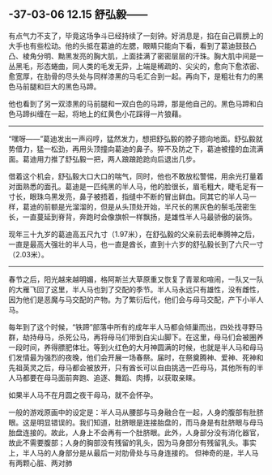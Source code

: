 ## -37-03-06 12.15 舒弘毅——

有点气力不支了，毕竟这场争斗已经持续了一刻钟。好消息是，掐在自己肩膀上的大手也有些松动。他的头抵在葛迪的左腮，眼睛只能向下看，看到了葛迪鼓鼓凸凸、棱角分明、黝黑发亮的胸大肌，上面挂满了密密层层的汗珠。胸大肌中间是一丛黑毛，形态蜷曲，同人类的毛发无异，上端是稀疏的、尖尖的，愈向下愈浓密、愈宽厚，在肋骨的尽头处与同样漆黑的马毛汇合到一起。再向下，是粗壮有力的黑色马前腿和巨大的黑色马蹄。

他也看到了另一双漆黑的马前腿和一双白色的马蹄，那是他自己的。黑色马蹄和白色马蹄纠缠在一起，将地上的红黄色小花踩得一片狼藉。

***

“嘿呀——”葛迪发出一声闷哼，猛然发力，想把舒弘毅的脖子摁向地面。舒弘毅就势借力，猛一松劲，再用头顶撞向葛迪的鼻子。猝不及防之下，葛迪被撞的血流满面。葛迪用力推了舒弘毅一把，两人踉踉跄跄向后退出几步。

借着这个机会，舒弘毅大口大口的喘气，同时，他也不敢放松警惕，用余光打量着对面熟悉的面孔。葛迪是一匹纯黑的半人马，他的脸很长，眉毛粗大，睫毛足有一寸长，眼珠乌黑发亮，鼻子被捂着，指缝中不断的冒出鲜血。同其它的半人马一样，葛迪的前额是光溜溜的，但是从头顶处开始，半尺长的黑灰色的鬃毛茂密生长，一直蔓延到脊背，奔跑时会像旗帜一样飘扬，是雄性半人马最骄傲的装饰。

现年三十九岁的葛迪高五尺九寸（1.97米），在舒弘毅的父亲前去祀奉腾神之后，一直是最高大强壮的半人马，也一直是酋长，直到十六岁的舒弘毅长到了六尺一寸（2.03米）。

***

春节之后，阳光越来越明媚，格阿斯兰大草原重又恢复了青翠和喧闹，一队又一队的大雁飞回了这里，半人马也到了交配的季节。半人马永远只有雄性，没有雌性，因为他们是恶魔与马交配的产物。为了繁衍后代，他们会与母马交配，产下小半人马。

每年到了这个时候，“铁蹄”部落中所有的成年半人马都会倾巢而出，四处找寻野马群，劫持母马，杀死公马，再将母马们带到白尖山脚下。在这里，母马们会被圈养一段时间，养得膘肥体壮。等到火红色的大月神圆满的时候，也就是半人马和母马们发情最为强烈的夜晚，他们会开展一场春祭。届时，在祭奠腾神、爱神、死神和先祖英灵之后，母马都会被放开，只有酋长可以自由挑选一匹母马，其他所有的半人马都要在母马面前奔跑、追逐、舞蹈、肉搏，以获取亲睐。

如果半人马不在月圆之夜干母马，就不会怀孕。

一般的游戏原画中的设定是：半人马从腰部与马身融合在一起，人身的腹部有肚脐眼。这是明显错误的。我们知道，肚脐眼是连接胎盘的，而马身是有肚脐眼与母马胎盘连接的。故此，人身上不会再有一个肚脐眼。此外，人身部分没有消化器官，故此不需要腹部；人身的胸部没有残留的乳头，因为马身部分有残留乳头。事实上，半人马的人身部分是从最后一对肋骨处与马身连接的。
但神奇的是，半人马有两颗心脏、两对肺